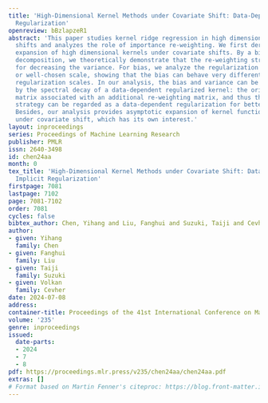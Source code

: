 ```yaml
---
title: 'High-Dimensional Kernel Methods under Covariate Shift: Data-Dependent Implicit
  Regularization'
openreview: bBzlapzeR1
abstract: 'This paper studies kernel ridge regression in high dimensions under covariate
  shifts and analyzes the role of importance re-weighting. We first derive the asymptotic
  expansion of high dimensional kernels under covariate shifts. By a bias-variance
  decomposition, we theoretically demonstrate that the re-weighting strategy allows
  for decreasing the variance. For bias, we analyze the regularization of the arbitrary
  or well-chosen scale, showing that the bias can behave very differently under different
  regularization scales. In our analysis, the bias and variance can be characterized
  by the spectral decay of a data-dependent regularized kernel: the original kernel
  matrix associated with an additional re-weighting matrix, and thus the re-weighting
  strategy can be regarded as a data-dependent regularization for better understanding.
  Besides, our analysis provides asymptotic expansion of kernel functions/vectors
  under covariate shift, which has its own interest.'
layout: inproceedings
series: Proceedings of Machine Learning Research
publisher: PMLR
issn: 2640-3498
id: chen24aa
month: 0
tex_title: 'High-Dimensional Kernel Methods under Covariate Shift: Data-Dependent
  Implicit Regularization'
firstpage: 7081
lastpage: 7102
page: 7081-7102
order: 7081
cycles: false
bibtex_author: Chen, Yihang and Liu, Fanghui and Suzuki, Taiji and Cevher, Volkan
author:
- given: Yihang
  family: Chen
- given: Fanghui
  family: Liu
- given: Taiji
  family: Suzuki
- given: Volkan
  family: Cevher
date: 2024-07-08
address:
container-title: Proceedings of the 41st International Conference on Machine Learning
volume: '235'
genre: inproceedings
issued:
  date-parts:
  - 2024
  - 7
  - 8
pdf: https://proceedings.mlr.press/v235/chen24aa/chen24aa.pdf
extras: []
# Format based on Martin Fenner's citeproc: https://blog.front-matter.io/posts/citeproc-yaml-for-bibliographies/
---
```


